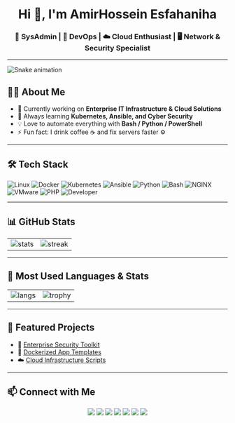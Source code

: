 <h1 align="center">Hi 👋, I'm AmirHossein Esfahaniha</h1>
<h3 align="center">🚀 SysAdmin | 🐳 DevOps | ☁️ Cloud Enthusiast | 🖥️ Network & Security Specialist</h3>

---
<img src="https://raw.githubusercontent.com/esfahaniha/esfahaniha/output/snake.svg" alt="Snake animation" />

## 👨‍💻 About Me
- 🔭 Currently working on **Enterprise IT Infrastructure & Cloud Solutions**
- 🌱 Always learning **Kubernetes, Ansible, and Cyber Security**
- 💡 Love to automate everything with **Bash / Python / PowerShell**
- ⚡ Fun fact: I drink coffee ☕ and fix servers faster ⚙️

---

## 🛠 Tech Stack
![Linux](https://img.shields.io/badge/Linux-FCC624?style=for-the-badge&logo=linux&logoColor=black)
![Docker](https://img.shields.io/badge/Docker-2496ED?style=for-the-badge&logo=docker&logoColor=white)
![Kubernetes](https://img.shields.io/badge/Kubernetes-326CE5?style=for-the-badge&logo=kubernetes&logoColor=white)
![Ansible](https://img.shields.io/badge/Ansible-EE0000?style=for-the-badge&logo=ansible&logoColor=white)
![Python](https://img.shields.io/badge/Python-3776AB?style=for-the-badge&logo=python&logoColor=white)
![Bash](https://img.shields.io/badge/Bash-4EAA25?style=for-the-badge&logo=gnu-bash&logoColor=white)
![NGINX](https://img.shields.io/badge/Nginx-009639?style=for-the-badge&logo=nginx&logoColor=white)
![VMware](https://img.shields.io/badge/VMware-607078?style=for-the-badge&logo=vmware&logoColor=white)
![PHP](https://img.shields.io/badge/PHP-777BB4?style=for-the-badge&logo=php&logoColor=white)
![Developer](https://img.shields.io/badge/Developer-F7DF1E?style=for-the-badge&logo=devicon&logoColor=black)

---

## 📊 GitHub Stats
<p align="center">
  <table>
    <tr>
      <td><img src="https://github-readme-stats.vercel.app/api?username=esfahaniha&show_icons=true&theme=radical" alt="stats" /></td>
      <td><img src="https://github-readme-streak-stats.herokuapp.com/?user=esfahaniha&theme=radical" alt="streak" /></td>
    </tr>
  </table>
</p>

---

## 🚀 Most Used Languages & Stats
<p align="center">
  <table>
    <tr>
      <td>
        <img src="https://github-readme-stats.vercel.app/api/top-langs/?username=esfahaniha&layout=compact&theme=radical" alt="langs" />
      </td>
      <td>
        <img src="https://github-profile-trophy.vercel.app/?username=esfahaniha&theme=radical" alt="trophy" />
      </td>
  </table>
</p>


---

## 🌟 Featured Projects
- 🔐 [Enterprise Security Toolkit](https://github.com/esfahaniha/security-toolkit)  
- 🐳 [Dockerized App Templates](https://github.com/esfahaniha/docker-apps)  
- ☁️ [Cloud Infrastructure Scripts](https://github.com/esfahaniha/cloud-infra)  

---

## 📫 Connect with Me
<p align="center">
  <a href="mailto:e4fahani@gmail.com" target="blank"><img src="https://img.shields.io/badge/Email-D14836?style=for-the-badge&logo=gmail&logoColor=white" /></a>
  <a href="https://discord.com/users/esam_dpge" target="blank"><img src="https://img.shields.io/badge/Discord-7289DA?style=for-the-badge&logo=discord&logoColor=white" /></a>
  <a href="https://t.me/esam_dpge" target="blank"><img src="https://img.shields.io/badge/Telegram-2CA5E0?style=for-the-badge&logo=telegram&logoColor=white" /></a>
  <a href="https://x.com/YOUR_X" target="blank"><img src="https://img.shields.io/badge/X-1DA1F2?style=for-the-badge&logo=x&logoColor=white" /></a>
  <a href="https://www.reddit.com/user/YOUR_REDDIT" target="blank"><img src="https://img.shields.io/badge/Reddit-FF4500?style=for-the-badge&logo=reddit&logoColor=white" /></a>
  <a href="https://www.youtube.com/c/YOUR_YOUTUBE" target="blank"><img src="https://img.shields.io/badge/YouTube-FF0000?style=for-the-badge&logo=youtube&logoColor=white" /></a>
  <a href="https://www.instagram.com/YOUR_INSTAGRAM" target="blank"><img src="https://img.shields.io/badge/Instagram-E1306C?style=for-the-badge&logo=instagram&logoColor=white" /></a>
</p>
